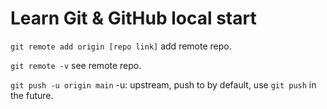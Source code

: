 # Learn Git & GitHub local start

`git remote add origin [repo link]` add remote repo.

`git remote -v` see remote repo.

`git push -u origin main` -u: upstream, push to by default, use `git push` in the future.